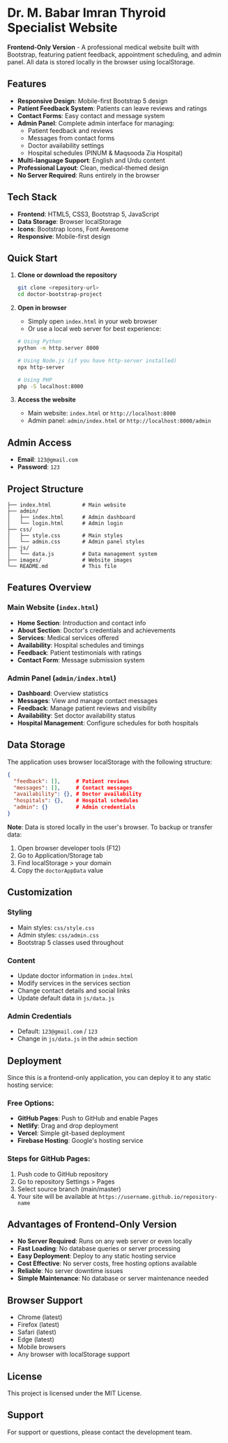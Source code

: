 # Dr. M. Babar Imran Thyroid Specialist Website

**Frontend-Only Version** - A professional medical website built with Bootstrap, featuring patient feedback, appointment scheduling, and admin panel. All data is stored locally in the browser using localStorage.

## Features

- **Responsive Design**: Mobile-first Bootstrap 5 design
- **Patient Feedback System**: Patients can leave reviews and ratings
- **Contact Forms**: Easy contact and message system
- **Admin Panel**: Complete admin interface for managing:
  - Patient feedback and reviews
  - Messages from contact forms
  - Doctor availability settings
  - Hospital schedules (PINUM & Maqsooda Zia Hospital)
- **Multi-language Support**: English and Urdu content
- **Professional Layout**: Clean, medical-themed design
- **No Server Required**: Runs entirely in the browser

## Tech Stack

- **Frontend**: HTML5, CSS3, Bootstrap 5, JavaScript
- **Data Storage**: Browser localStorage
- **Icons**: Bootstrap Icons, Font Awesome
- **Responsive**: Mobile-first design

## Quick Start

1. **Clone or download the repository**
   ```bash
   git clone <repository-url>
   cd doctor-bootstrap-project
   ```

2. **Open in browser**
   - Simply open `index.html` in your web browser
   - Or use a local web server for best experience:
   ```bash
   # Using Python
   python -m http.server 8000
   
   # Using Node.js (if you have http-server installed)
   npx http-server
   
   # Using PHP
   php -S localhost:8000
   ```

3. **Access the website**
   - Main website: `index.html` or `http://localhost:8000`
   - Admin panel: `admin/index.html` or `http://localhost:8000/admin`

## Admin Access

- **Email**: `123@gmail.com`
- **Password**: `123`

## Project Structure

```
├── index.html          # Main website
├── admin/
│   ├── index.html      # Admin dashboard
│   └── login.html      # Admin login
├── css/
│   ├── style.css       # Main styles
│   └── admin.css       # Admin panel styles
├── js/
│   └── data.js         # Data management system
├── images/             # Website images
└── README.md           # This file
```

## Features Overview

### Main Website (`index.html`)
- **Home Section**: Introduction and contact info
- **About Section**: Doctor's credentials and achievements
- **Services**: Medical services offered
- **Availability**: Hospital schedules and timings
- **Feedback**: Patient testimonials with ratings
- **Contact Form**: Message submission system

### Admin Panel (`admin/index.html`)
- **Dashboard**: Overview statistics
- **Messages**: View and manage contact messages
- **Feedback**: Manage patient reviews and visibility
- **Availability**: Set doctor availability status
- **Hospital Management**: Configure schedules for both hospitals

## Data Storage

The application uses browser localStorage with the following structure:

```json
{
  "feedback": [],     # Patient reviews
  "messages": [],     # Contact messages  
  "availability": {}, # Doctor availability
  "hospitals": {},    # Hospital schedules
  "admin": {}         # Admin credentials
}
```

**Note**: Data is stored locally in the user's browser. To backup or transfer data:
1. Open browser developer tools (F12)
2. Go to Application/Storage tab
3. Find localStorage > your domain
4. Copy the `doctorAppData` value

## Customization

### Styling
- Main styles: `css/style.css`
- Admin styles: `css/admin.css`
- Bootstrap 5 classes used throughout

### Content
- Update doctor information in `index.html`
- Modify services in the services section
- Change contact details and social links
- Update default data in `js/data.js`

### Admin Credentials
- Default: `123@gmail.com` / `123`
- Change in `js/data.js` in the `admin` section

## Deployment

Since this is a frontend-only application, you can deploy it to any static hosting service:

### Free Options:
- **GitHub Pages**: Push to GitHub and enable Pages
- **Netlify**: Drag and drop deployment
- **Vercel**: Simple git-based deployment
- **Firebase Hosting**: Google's hosting service

### Steps for GitHub Pages:
1. Push code to GitHub repository
2. Go to repository Settings > Pages
3. Select source branch (main/master)
4. Your site will be available at `https://username.github.io/repository-name`

## Advantages of Frontend-Only Version

- **No Server Required**: Runs on any web server or even locally
- **Fast Loading**: No database queries or server processing
- **Easy Deployment**: Deploy to any static hosting service
- **Cost Effective**: No server costs, free hosting options available
- **Reliable**: No server downtime issues
- **Simple Maintenance**: No database or server maintenance needed

## Browser Support

- Chrome (latest)
- Firefox (latest)
- Safari (latest)
- Edge (latest)
- Mobile browsers
- Any browser with localStorage support

## License

This project is licensed under the MIT License.

## Support

For support or questions, please contact the development team.